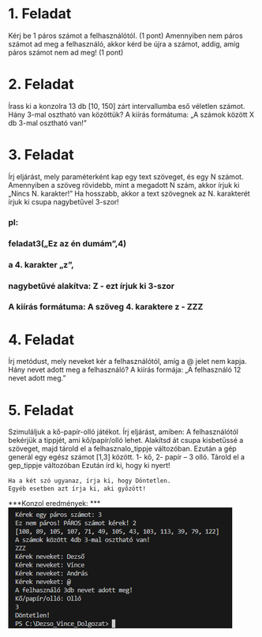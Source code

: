 # 1. Feladat

Kérj be 1 páros számot a felhasználótól. (1 pont)
Amennyiben nem páros számot ad meg a felhasználó, akkor kérd be újra a számot, addig, amíg páros számot nem ad meg!  (1 pont)

# 2. Feladat
Írass ki a konzolra 13 db  [10, 150] zárt intervallumba eső véletlen számot. Hány 3-mal osztható van közöttük? A kiírás formátuma: „A számok között X  db 3-mal osztható van!”

# 3. Feladat

Írj eljárást, mely paraméterként kap egy text szöveget, és egy N számot. 
Amennyiben a szöveg rövidebb, mint a megadott N szám, akkor írjuk ki „Nincs N. karakter!”
Ha hosszabb, akkor a text szövegnek az N. karakterét írjuk ki csupa nagybetűvel 3-szor! 
### pl: 
### feladat3(„Ez az én dumám”,4)
### a 4. karakter „z”, 
### nagybetűvé alakítva: Z -  ezt írjuk ki 3-szor
### A kiírás formátuma: A szöveg 4. karaktere z -  ZZZ

# 4. Feladat

Írj metódust, mely neveket kér a felhasználótól, amíg a @ jelet nem kapja.
Hány nevet adott meg a felhasználó? 
A kiírás formája: „A felhasználó 12 nevet adott meg.”

# 5. Feladat

Szimuláljuk a kő-papír-olló játékot. 
Írj eljárást, amiben: 
A felhasználótól bekérjük a tippjét, ami kő/papír/olló lehet. Alakítsd át csupa kisbetűssé a szöveget, majd tárold el a felhasznalo_tippje változóban. 
Ezután a gép generál egy egész számot [1,3] között.  1- kő, 2- papír – 3 olló. Tárold el a gep_tippje változóban
Ezután írd ki, hogy ki nyert!

	Ha a két szó ugyanaz, írja ki, hogy Döntetlen. 
	Egyéb esetben azt írja ki, aki győzött!

***Konzol eredmények: ***
![Konzol](futasi_eredmenyek.png)
